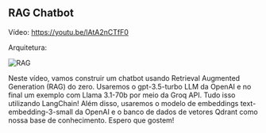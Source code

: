 ## RAG Chatbot

Vídeo: https://youtu.be/lAtA2nCTfF0

Arquitetura:

![RAG](/img/rag.jpg)

Neste vídeo, vamos construir um chatbot usando Retrieval Augmented Generation (RAG) do zero. Usaremos o gpt-3.5-turbo LLM da OpenAI e no final um exemplo com Llama 3.1-70b por meio da Groq API. Tudo isso utilizando LangChain! Além disso, usaremos o modelo de embeddings text-embedding-3-small da OpenAI e o banco de dados de vetores Qdrant como nossa base de conhecimento. Espero que gostem!